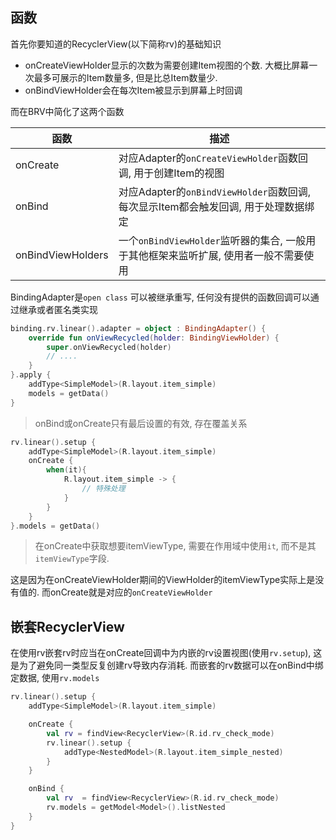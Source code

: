## 函数

首先你要知道的RecyclerView(以下简称rv)的基础知识

- onCreateViewHolder显示的次数为需要创建Item视图的个数. 大概比屏幕一次最多可展示的Item数量多, 但是比总Item数量少.
- onBindViewHolder会在每次Item被显示到屏幕上时回调

而在BRV中简化了这两个函数

| 函数 | 描述 |
|-|-|
| onCreate | 对应Adapter的`onCreateViewHolder`函数回调, 用于创建Item的视图 |
| onBind | 对应Adapter的`onBindViewHolder`函数回调, 每次显示Item都会触发回调, 用于处理数据绑定 |
| onBindViewHolders | 一个`onBindViewHolder`监听器的集合, 一般用于其他框架来监听扩展, 使用者一般不需要使用 |


BindingAdapter是`open class` 可以被继承重写, 任何没有提供的函数回调可以通过继承或者匿名类实现 <br>

```kotlin
binding.rv.linear().adapter = object : BindingAdapter() {
    override fun onViewRecycled(holder: BindingViewHolder) {
        super.onViewRecycled(holder)
        // ....
    }
}.apply {
    addType<SimpleModel>(R.layout.item_simple)
    models = getData()
}
```

> onBind或onCreate只有最后设置的有效, 存在覆盖关系

```kotlin
rv.linear().setup {
    addType<SimpleModel>(R.layout.item_simple)
    onCreate {
        when(it){
            R.layout.item_simple -> {
                // 特殊处理
            }
        }
    }
}.models = getData()
```

> 在onCreate中获取想要itemViewType, 需要在作用域中使用`it`, 而不是其`itemViewType`字段. <br>

这是因为在onCreateViewHolder期间的ViewHolder的itemViewType实际上是没有值的. 而onCreate就是对应的`onCreateViewHolder`


## 嵌套RecyclerView

在使用rv嵌套rv时应当在onCreate回调中为内嵌的rv设置视图(使用`rv.setup`), 这是为了避免同一类型反复创建rv导致内存消耗.  而嵌套的rv数据可以在onBind中绑定数据, 使用`rv.models`

```kotlin
rv.linear().setup {
    addType<SimpleModel>(R.layout.item_simple)

    onCreate {
        val rv = findView<RecyclerView>(R.id.rv_check_mode)
        rv.linear().setup {
            addType<NestedModel>(R.layout.item_simple_nested)
        }
    }

    onBind {
        val rv  = findView<RecyclerView>(R.id.rv_check_mode)
        rv.models = getModel<Model>().listNested
    }
}
```
